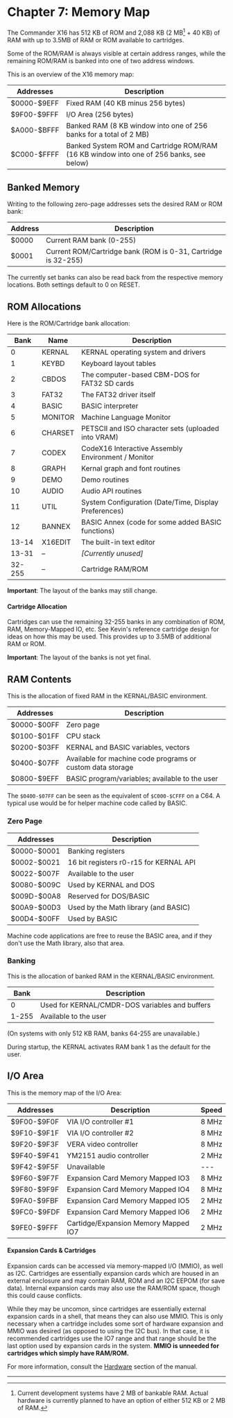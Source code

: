 
# Chapter 7: Memory Map

The Commander X16 has 512 KB of ROM and 2,088 KB (2 MB[^1] + 40 KB) of RAM with up to 3.5MB of RAM or ROM available to cartridges.

Some of the ROM/RAM is always visible at certain address ranges, while the remaining ROM/RAM is banked into one of two address windows. 

This is an overview of the X16 memory map:

|Addresses  |Description                                                                             |
|-----------|----------------------------------------------------------------------------------------|
|\$0000-\$9EFF|Fixed RAM (40 KB minus 256 bytes)						                                 |
|\$9F00-\$9FFF|I/O Area (256 bytes)										                             |
|\$A000-\$BFFF|Banked RAM (8 KB window into one of 256 banks for a total of 2 MB)                      |
|\$C000-\$FFFF|Banked System ROM and Cartridge ROM/RAM (16 KB window into one of 256 banks, see below) |

## Banked Memory

Writing to the following zero-page addresses sets the desired RAM or ROM bank:

|Address  |Description                                                   |
|---------|--------------------------------------------------------------|
|\$0000    |Current RAM bank (0-255)                                      |
|\$0001    |Current ROM/Cartridge bank (ROM is 0-31, Cartridge is 32-255) |

The currently set banks can also be read back from the respective memory locations. Both settings default to 0 on RESET.

## ROM Allocations

Here is the ROM/Cartridge bank allocation:

|Bank  |Name   |Description                                            |
|------|-------|-------------------------------------------------------|
|0     |KERNAL |KERNAL operating system and drivers                    |
|1     |KEYBD  |Keyboard layout tables                                 |
|2     |CBDOS  |The computer-based CBM-DOS for FAT32 SD cards          |
|3     |FAT32  |The FAT32 driver itself                                |
|4     |BASIC  |BASIC interpreter                                      |
|5     |MONITOR|Machine Language Monitor                               |
|6     |CHARSET|PETSCII and ISO character sets (uploaded into VRAM)    |
|7     |CODEX  |CodeX16 Interactive Assembly Environment / Monitor     |
|8     |GRAPH  |Kernal graph and font routines                         |
|9     |DEMO   |Demo routines                                          |
|10    |AUDIO  |Audio API routines                                     |
|11    |UTIL   |System Configuration (Date/Time, Display Preferences)  |
|12    |BANNEX |BASIC Annex (code for some added BASIC functions)      |
|13-14 |X16EDIT|The built-in text editor                               |
|13-31 |–      |*[Currently unused]*                                   |
|32-255|–      |Cartridge RAM/ROM                                      |

**Important**: The layout of the banks may still change.

#### Cartridge Allocation

Cartridges can use the remaining 32-255 banks in any combination of ROM, RAM, Memory-Mapped IO, etc. See Kevin's reference cartridge design
for ideas on how this may be used. This provides up to 3.5MB of additional RAM or ROM.

**Important**: The layout of the banks is not yet final.

## RAM Contents

This is the allocation of fixed RAM in the KERNAL/BASIC environment.

|Addresses  |Description                                                     |
|-----------|----------------------------------------------------------------|
|\$0000-\$00FF|Zero page                                                       |
|\$0100-\$01FF|CPU stack                                                       |
|\$0200-\$03FF|KERNAL and BASIC variables, vectors                             |
|\$0400-\$07FF|Available for machine code programs or custom data storage      |
|\$0800-\$9EFF|BASIC program/variables; available to the user                  |

The `$0400-$07FF` can be seen as the equivalent of `$C000-$CFFF` on a C64. A typical use would be for helper machine code called by BASIC.

### Zero Page

|Addresses  |Description                            |
|-----------|---------------------------------------|
|\$0000-\$0001|Banking registers                      |
|\$0002-\$0021|16 bit registers r0-r15 for KERNAL API |
|\$0022-\$007F|Available to the user                  |
|\$0080-\$009C|Used by KERNAL and DOS                 |
|\$009D-\$00A8|Reserved for DOS/BASIC                 |
|\$00A9-\$00D3|Used by the Math library (and BASIC)   |
|\$00D4-\$00FF|Used by BASIC                          |

Machine code applications are free to reuse the BASIC area, and if they don't use the Math library, also that area.

### Banking

This is the allocation of banked RAM in the KERNAL/BASIC environment.

|Bank |Description                                    |
|-----|-----------------------------------------------|
|0    |Used for KERNAL/CMDR-DOS variables and buffers |
|1-255|Available to the user                          |

(On systems with only 512 KB RAM, banks 64-255 are unavailable.)

During startup, the KERNAL activates RAM bank 1 as the default for the user.

## I/O Area

This is the memory map of the I/O Area:

|Addresses    |Description                          |Speed|
|-------------|-------------------------------------|-----|
|\$9F00-\$9F0F|VIA I/O controller #1                |8 MHz|
|\$9F10-\$9F1F|VIA I/O controller #2                |8 MHz|
|\$9F20-\$9F3F|VERA video controller                |8 MHz|
|\$9F40-\$9F41|YM2151 audio controller              |2 MHz|
|\$9F42-\$9F5F|Unavailable                          | --- |
|\$9F60-\$9F7F|Expansion Card Memory Mapped IO3     |8 MHz|
|\$9F80-\$9F9F|Expansion Card Memory Mapped IO4     |8 MHz|
|\$9FA0-\$9FBF|Expansion Card Memory Mapped IO5     |2 MHz|
|\$9FC0-\$9FDF|Expansion Card Memory Mapped IO6     |2 MHz|
|\$9FE0-\$9FFF|Cartidge/Expansion Memory Mapped IO7 |2 MHz|

#### Expansion Cards & Cartridges

Expansion cards can be accessed via memory-mapped I/O (MMIO), as well as I2C. Cartridges are 
essentially expansion cards which are housed in an external enclosure and may contain RAM, ROM
and an I2C EEPOM (for save data). Internal expansion cards may also use the RAM/ROM space,
though this could cause conflicts.

While they may be uncomon, since cartridges are essentially external expansion cards in a 
shell, that means they can also use MMIO. This is only necessary when a cartridge includes 
some sort of hardware expansion and MMIO was desired (as opposed to using the I2C bus). In 
that case, it is recommended cartridges use the IO7 range and that range should be the 
last option used by expansion cards in the system.
**MMIO is unneeded for cartridges which simply have RAM/ROM.**

For more information, consult the 
[Hardware](X16%20Reference%20-%2012%20-%20Hardware.md) section of the manual.

---

[^1]: Current development systems have 2 MB of bankable RAM. 
Actual hardware is currently planned to have an option of either 512 KB or 2 MB of RAM.

<!-- For PDF formatting -->
<div class="page-break"></div>

